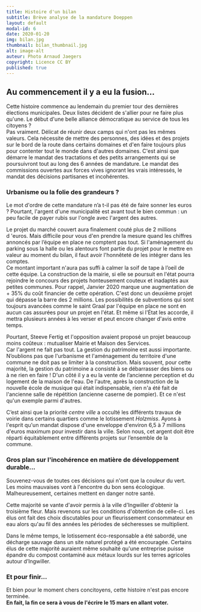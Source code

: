 ```yaml
---
title: Histoire d'un bilan
subtitle: Brève analyse de la mandature Doeppen
layout: default
modal-id: 6 
date: 2020-01-20
img: bilan.jpg
thumbnail: bilan_thumbnail.jpg
alt: image-alt
auteur: Photo Arnaud Jaegers
copyright: Licence CC BY
published: true
---
```



## Au commencement il y a eu la fusion… ##
Cette histoire commence au lendemain du premier tour des dernières élections municipales. Deux listes décident de s'allier pour ne faire plus qu'une. 
Le début d'une belle alliance démocratique au service de tous les citoyens ?  
Pas vraiment. Délicat de réunir deux camps qui n'ont pas les mêmes valeurs. Cela nécessite de mettre des personnes, des idées et des projets sur le bord de la route dans certains domaines et d'en faire toujours plus pour contenter tout le monde dans d'autres domaines. C'est ainsi que démarre le mandat des tractations et des petits arrangements qui se poursuivront tout au long des 6 années de mandature. Le mandat des commissions ouvertes aux forces vives ignorant les vrais intéressés, le mandat des décisions partisanes et incohérentes. 

### Urbanisme ou la folie des grandeurs ? ###

Le mot d'ordre de cette mandature n’a t-il pas été de faire sonner les euros ? 
Pourtant, l'argent d'une municipalité est avant tout le bien commun : un peu facile de payer rubis sur l'ongle avec l'argent des autres. 

Le projet du marché couvert aura finalement couté plus de 2 millions d 'euros. Mais difficile pour vous d'en prendre la mesure quand les chiffres annoncés par l’équipe en place ne comptent pas tout. Si l'aménagement du parking sous la halle ou les alentours font partie du projet pour le mettre en valeur au moment du bilan, il faut avoir l'honnêteté de les intégrer dans les comptes.  
Ce montant important n'aura pas suffi à calmer la soif de tape à l’oeil de cette équipe. La construction de la mairie, si elle se poursuit en l'état pourra rejoindre le concours des projets honteusement couteux et inadaptés aux petites communes. Pour rappel, Janvier 2020 marque une augmentation de + 35% du coût financier de cette opération. C'est donc un deuxième projet qui dépasse la barre des 2 millions. Les possibilités de subventions qui sont toujours avancées comme le saint Graal par l'équipe en place ne sont en aucun cas assurées pour un projet en l'état. Et même si l'État les accorde, il mettra plusieurs années à les verser et peut encore changer d'avis entre temps.  

Pourtant, Steeve Fertig et l'opposition avaient proposé un projet beaucoup moins coûteux : mutualiser Mairie et Maison des Services.  
Car l'argent ne fait pas tout.  La gestion du patrimoine est aussi importante. N’oublions pas que l'urbanisme et l'aménagement du territoire d'une commune ne doit pas se limiter à la construction. Mais souvent, pour cette majorité, la gestion du patrimoine a consisté à se débarrasser des biens ou à ne rien en faire ! D'un côté il y a eu la vente de l’ancienne perception et du logement de la maison de l'eau. De l'autre, après la construction de la nouvelle école de musique qui était indispensable, rien n'a été fait de l'ancienne salle de répétition (ancienne caserne de pompier). Et ce n'est qu'un exemple parmi d'autres.  

C’est ainsi que la priorité *centre ville* a occulté les différents travaux de voirie dans certains quartiers comme le lotissement *Holzmiss*. Ayons à l'esprit qu'un mandat dispose d'une enveloppe d'environ 6,5 à 7 millions d'euros maximum pour investir dans la ville. Selon nous, cet argent doit être réparti équitablement entre différents projets sur l’ensemble de la commune.

### Gros plan sur l'incohérence en matière de développement durable… ###
 
Souvenez-vous de toutes ces décisions qui n'ont que la couleur du vert. Les moins mauvaises vont à l'encontre du bon sens écologique. Malheureusement,  certaines  mettent en danger notre santé.  

Cette majorité se vante d'avoir permis à la ville d'Ingwiller d'obtenir la troisième fleur. Mais revenons sur les conditions d'obtention de celle-ci. Les élus ont fait des choix discutables pour un fleurissement consommateur en eau alors qu'au fil des années les périodes de sécheresses se multiplient. 

Dans le même temps, le lotissement éco-responsable a été sabordé, une décharge sauvage dans un site naturel protégé a été encouragée. Certains élus de cette majorité auraient même souhaité qu'une entreprise puisse épandre du compost contaminé aux métaux lourds sur les terres agricoles autour d’Ingwiller.  

### Et pour finir… ###

Et bien pour le moment chers concitoyens, cette histoire n'est pas encore terminée.   
**En fait, la fin ce sera à vous de l'écrire le 15 mars en allant voter.**